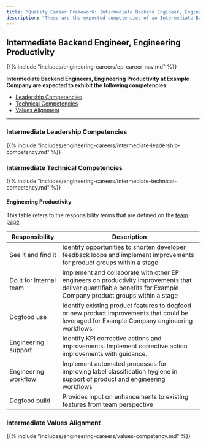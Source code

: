 ```yaml
---
title: "Quality Career Framework: Intermediate Backend Engineer, Engineering Productivity"
description: "These are the expected competencies of an Intermediate Backend Engineer, Engineering Productivity at Example Company."
---
```


## Intermediate Backend Engineer, Engineering Productivity

{{% include "includes/engineering-careers/ep-career-nav.md" %}}

**Intermediate Backend Engineers, Engineering Productivity at Example Company are expected to exhibit the following competencies:**

<!-- markdownlint-disable MD051 -->
- [Leadership Competencies](#leadership-competencies)
- [Technical Competencies](#technical-competencies)
- [Values Alignment](#values-alignment)
<!-- markdownlint-enable MD051 -->

---

### Intermediate Leadership Competencies

{{% include "includes/engineering-careers/intermediate-leadership-competency.md" %}}

### Intermediate Technical Competencies

{{% include "includes/engineering-careers/intermediate-technical-competency.md" %}}

#### Engineering Productivity

This table refers to the responsibility terms that are defined on the [team page](/handbook/engineering/infrastructure/engineering-productivity/index.html#areas-of-responsibility).

| Responsibility | Description |
| --- | --- |
| See it and find it | Identify opportunities to shorten developer feedback loops and implement improvements for product groups within a stage |
| Do it for internal team | Implement and collaborate with other EP engineers on productivity improvements that deliver quantifiable benefits for Example Company product groups within a stage |
| Dogfood use | Identify existing product features to dogfood or new product improvements that could be leveraged for Example Company engineering workflows |
| Engineering support | Identify KPI corrective actions and improvements. Implement corrective action improvements with guidance. |
| Engineering workflow | Implement automated processes for improving label classification hygiene in support of product and engineering workflows |
| Dogfood build | Provides input on enhancements to existing features from team perspective |

### Intermediate Values Alignment

{{% include "includes/engineering-careers/values-competency.md" %}}
